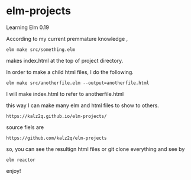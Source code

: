 # elm-projects
Learning Elm 0.19

According to my current premmature knowledge , 
```
elm make src/something.elm
```
makes index.html at the top of project directory. 

In order to make a child html files, I do the following. 
```
elm make src/anotherfile.elm --output=anotherfile.html
```
I will make index.html to refer to anotherfile.html 

this way I can make many elm and html files to show to others.
```
https://kalz2q.github.io/elm-projects/
```
source fiels are
```
https://github.com/kalz2q/elm-projects
```
so, you can see the resultign html files or git clone everything and see by 
```
elm reactor
```
enjoy!
